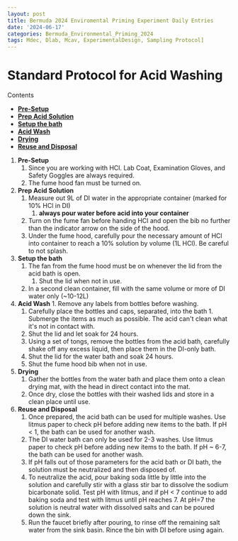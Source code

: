 ```yaml
---
layout: post
title: Bermuda 2024 Enviromental Priming Experiment Daily Entries
date: '2024-06-17'
categories: Bermuda_Environmental_Priming_2024
tags: Mdec, Dlab, Mcav, ExperimentalDesign, Sampling Protocol]
---
```


# Standard Protocol for Acid Washing

Contents
- [**Pre-Setup**](#Pre-Setup)
- [**Prep Acid Solution**](#Prep_Acid_Solution)
- [**Setup the bath**](#Setup_the_bath)
- [**Acid Wash**](#Acid_Wash) 
- [**Drying**](#Drying) 
- [**Reuse and Disposal**](#Reuse_and_Disposal)
 

1. <a name="Pre-Setup"></a> **Pre-Setup**
	1. Since you are working with HCl. Lab Coat, Examination Gloves, and Safety Goggles are always required.
	1. The fume hood fan must be turned on. 
2. <a name="Prep_Acid_Solution"></a> **Prep Acid Solution**
	1. Measure out 9L of DI water in the appropriate container (marked for 10% HCl in DI)
		1. **always pour water before acid into your container**
	1. Turn on the fume fan before handing HCl and open the bib no further than the indicator arrow on the side of the hood.
	1. Under the fume hood, carefully pour the necessary amount of HCl into container to reach a 10% solution by volume (1L HCl). Be careful to not splash.
3. <a name="Setup_the_bath"></a> **Setup the bath**
	1. The fan from the fume hood must be on whenever the lid from the acid bath is open.
		  1. Shut the lid when not in use.
	1. In a second clean container, fill with the same volume or more of DI water only (~10-12L)
4. <a name="Acid_Wash"></a> **Acid Wash**
    	1. Remove any labels from bottles before washing.
	1. Carefully place the bottles and caps, separated, into the bath 
           1. Submerge the items as much as possible.  The acid can't clean what it's not in contact with.
	1. Shut the lid and let soak for 24 hours.
	1. Using a set of tongs, remove the bottles from the acid bath, carefully shake off any excess liquid, then place them in the DI-only bath.
	1. Shut the lid for the water bath and soak 24 hours.
	1. Shut the fume hood bib when not in use.
5. <a name="Drying"></a> **Drying**
	1. Gather the bottles from the water bath and place them onto a clean drying mat, with the head in direct contact into the mat.
	1. Once dry, close the bottles with their washed lids and store in a clean place until use.
6. <a name="Reuse_and_Disposal"></a> **Reuse and Disposal**
	1. Once prepared, the acid bath can be used for multiple washes.  Use litmus paper to check pH before adding new items to the bath.  If pH < 1, the bath can be used for another wash.
	1. The DI water bath can only be used for 2-3 washes.  Use litmus paper to check pH before adding new items to the bath.  If pH ~ 6-7, the bath can be used for another wash.
	1. If pH falls out of those parameters for the acid bath or DI bath, the solution must be neutralized and then disposed of.  
	1. To neutralize the acid, pour baking soda little by little into the solution and carefully stir with a glass stir bar to dissolve the sodium bicarbonate solid.  Test pH with litmus, and if pH < 7 continue to add baking soda and test with litmus until pH reaches 7.  At pH=7 the solution is neutral water with dissolved salts and can be poured down the sink. 
	1. Run the faucet briefly after pouring, to rinse off the remaining salt water from the sink basin.  Rince the bin with DI before using again.